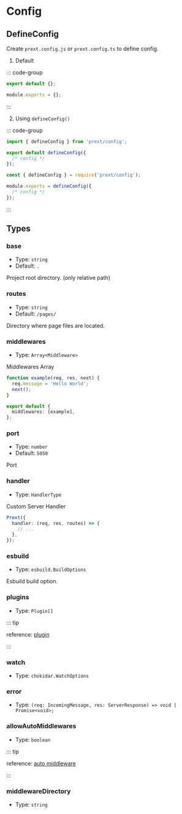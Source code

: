 # Config

## DefineConfig

Create `prext.config.js` or `prext.config.ts` to define config.

1. Default

::: code-group

```ts [prext.config.ts]
export default {};
```

```js [prext.config.js]
module.exports = {};
```

:::

2. Using `defineConfig()`

::: code-group

```ts [prext.config.ts]
import { defineConfig } from 'prext/config';

export default defineConfig({
  /* config */
});
```

```js [prext.config.js]
const { defineConfig } = require('prext/config');

module.exports = defineConfig({
  /* config */
});
```

:::

## Types

### base

- Type: `string`
- Default: `.`

Project root directory. (only relative path)

### routes

- Type: `string`
- Default: `/pages/`

Directory where page files are located.

### middlewares

- Type: `Array<Middleware>`

Middlewares Array

```ts
function example(req, res, next) {
  req.message = 'Hello World';
  next();
}

export default {
  middlewares: [example],
};
```

### port

- Type: `number`
- Default: `5050`

Port

### handler

- Type: `HandlerType`

Custom Server Handler

```ts
Prext({
  handler: (req, res, routes) => {
    // ...
  },
});
```

### esbuild

- Type: `esbuild.BuildOptions`

Esbuild build option.

### plugins

- Type: `Plugin[]`

::: tip

reference: [plugin](/apis/plugin)

:::

### watch

- Type: `chokidar.WatchOptions`

### error

- Type: `(req: IncomingMessage, res: ServerResponse) => void | Promise<void>;`

### allowAutoMiddlewares

- Type: `boolean`

::: tip

reference: [auto middleware](/guide/middlewares#auto-mode)

:::

### middlewareDirectory

- Type: `string`

